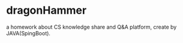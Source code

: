 # dragonHammer
a homework about CS knowledge share and Q&amp;A platform, create by JAVA(SpingBoot).
